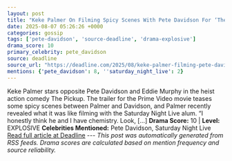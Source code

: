 ```yaml
---
layout: post
title: "Keke Palmer On Filming Spicy Scenes With Pete Davidson For ‘The Pickup’: “He’s So Sweet, So It Was Comfortable”"
date: 2025-08-07 05:26:26 +0000
categories: gossip
tags: ['pete-davidson', 'source-deadline', 'drama-explosive']
drama_score: 10
primary_celebrity: pete_davidson
source: deadline
source_url: "https://deadline.com/2025/08/keke-palmer-filming-pete-davidson-the-pickup-prime-video-1236480324/"
mentions: {'pete_davidson': 8, ''saturday_night_live': 2}
---
```


Keke Palmer stars opposite Pete Davidson and Eddie Murphy in the heist action comedy The Pickup. The trailer for the Prime Video movie teases some spicy scenes between Palmer and Davidson, and Palmer recently revealed what it was like filming with the Saturday Night Live alum. “I honestly think he and I have chemistry. Look, […] **Drama Score:** 10 | **Level:** EXPLOSIVE **Celebrities Mentioned:** Pete Davidson, Saturday Night Live [Read full article at Deadline](https://deadline.com/2025/08/keke-palmer-filming-pete-davidson-the-pickup-prime-video-1236480324/) --- *This post was automatically generated from RSS feeds. Drama scores are calculated based on mention frequency and source reliability.*